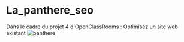 # La_panthere_seo
Dans le cadre du projet 4 d'OpenClassRooms : Optimisez un site web existant
![panthere](https://user-images.githubusercontent.com/110463007/227978845-132f4cb2-e950-4233-8cfb-0b51cbc6d02e.png)
